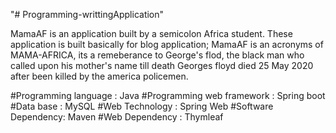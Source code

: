 "# Programming-writtingApplication" 

MamaAF is an application built by a semicolon Africa student. These application is built basically for blog application;
MamaAF is an acronyms of MAMA-AFRICA, its a remeberance to George's flod, the black man who called upon his mother's name till death
Georges floyd died 25 May 2020 after been killed by the america policemen.

#Programming language : Java
#Programming web framework : Spring boot 
#Data base : MySQL 
#Web Technology  : Spring Web
#Software Dependency: Maven
#Web Dependency : Thymleaf


